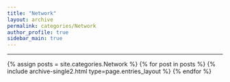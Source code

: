 ```yaml
---
title: "Network"
layout: archive
permalink: categories/Network
author_profile: true
sidebar_main: true
---
```


<!-- 공백이 포함되어 있는 카테고리 이름의 경우 site.categories['a b c'] 이런식으로! -->

***

{% assign posts = site.categories.Network %}
{% for post in posts %} {% include archive-single2.html type=page.entries_layout %} {% endfor %}
